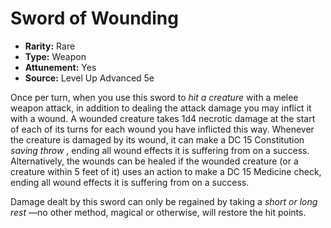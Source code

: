 # Sword of Wounding

- **Rarity:** Rare
- **Type:** Weapon
- **Attunement:** Yes
- **Source:** Level Up Advanced 5e

Once per turn, when you use this sword to _hit a creature_  with a melee weapon attack, in addition to dealing the attack damage you may inflict it with a wound. A wounded creature takes 1d4 necrotic damage at the start of each of its turns for each wound you have inflicted this way. Whenever the creature is damaged by its wound, it can make a DC 15 Constitution _saving throw_ , ending all wound effects it is suffering from on a success. Alternatively, the wounds can be healed if the wounded creature (or a creature within 5 feet of it) uses an action to make a DC 15 Medicine check, ending all wound effects it is suffering from on a success.

Damage dealt by this sword can only be regained by taking a _short or long rest_ —no other method, magical or otherwise, will restore the hit points.
